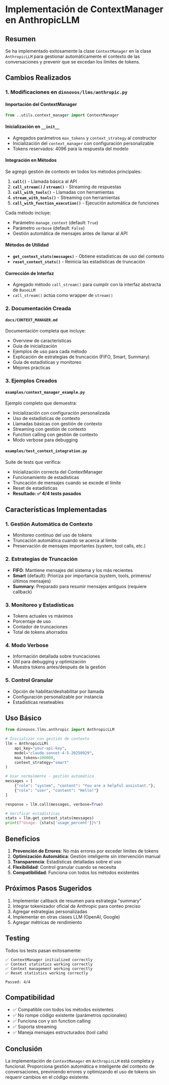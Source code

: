 # Implementación de ContextManager en AnthropicLLM

## Resumen

Se ha implementado exitosamente la clase `ContextManager` en la clase `AnthropicLLM` para gestionar automáticamente el contexto de las conversaciones y prevenir que se excedan los límites de tokens.

## Cambios Realizados

### 1. Modificaciones en `dinnovos/llms/anthropic.py`

#### Importación del ContextManager
```python
from ..utils.context_manager import ContextManager
```

#### Inicialización en `__init__`
- Agregados parámetros `max_tokens` y `context_strategy` al constructor
- Inicialización del `context_manager` con configuración personalizable
- Tokens reservados: 4096 para la respuesta del modelo

#### Integración en Métodos
Se agregó gestión de contexto en todos los métodos principales:

1. **`call()`** - Llamada básica al API
2. **`call_stream()` / `stream()`** - Streaming de respuestas
3. **`call_with_tools()`** - Llamadas con herramientas
4. **`stream_with_tools()`** - Streaming con herramientas
5. **`call_with_function_execution()`** - Ejecución automática de funciones

Cada método incluye:
- Parámetro `manage_context` (default: `True`)
- Parámetro `verbose` (default: `False`)
- Gestión automática de mensajes antes de llamar al API

#### Métodos de Utilidad
- **`get_context_stats(messages)`** - Obtiene estadísticas de uso del contexto
- **`reset_context_stats()`** - Reinicia las estadísticas de truncación

#### Corrección de Interfaz
- Agregado método `call_stream()` para cumplir con la interfaz abstracta de `BaseLLM`
- `call_stream()` actúa como wrapper de `stream()`

### 2. Documentación Creada

#### `docs/CONTEXT_MANAGER.md`
Documentación completa que incluye:
- Overview de características
- Guía de inicialización
- Ejemplos de uso para cada método
- Explicación de estrategias de truncación (FIFO, Smart, Summary)
- Guía de estadísticas y monitoreo
- Mejores prácticas

### 3. Ejemplos Creados

#### `examples/context_manager_example.py`
Ejemplo completo que demuestra:
- Inicialización con configuración personalizada
- Uso de estadísticas de contexto
- Llamadas básicas con gestión de contexto
- Streaming con gestión de contexto
- Function calling con gestión de contexto
- Modo verbose para debugging

#### `examples/test_context_integration.py`
Suite de tests que verifica:
- Inicialización correcta del ContextManager
- Funcionamiento de estadísticas
- Truncación de mensajes cuando se excede el límite
- Reset de estadísticas
- **Resultado: ✅ 4/4 tests pasados**

## Características Implementadas

### 1. Gestión Automática de Contexto
- Monitoreo continuo del uso de tokens
- Truncación automática cuando se acerca al límite
- Preservación de mensajes importantes (system, tool calls, etc.)

### 2. Estrategias de Truncación
- **FIFO**: Mantiene mensajes del sistema y los más recientes
- **Smart** (default): Prioriza por importancia (system, tools, primeros/últimos mensajes)
- **Summary**: Preparado para resumir mensajes antiguos (requiere callback)

### 3. Monitoreo y Estadísticas
- Tokens actuales vs máximos
- Porcentaje de uso
- Contador de truncaciones
- Total de tokens ahorrados

### 4. Modo Verbose
- Información detallada sobre truncaciones
- Útil para debugging y optimización
- Muestra tokens antes/después de la gestión

### 5. Control Granular
- Opción de habilitar/deshabilitar por llamada
- Configuración personalizable por instancia
- Estadísticas reseteables

## Uso Básico

```python
from dinnovos.llms.anthropic import AnthropicLLM

# Inicializar con gestión de contexto
llm = AnthropicLLM(
    api_key="your-api-key",
    model="claude-sonnet-4-5-20250929",
    max_tokens=100000,
    context_strategy="smart"
)

# Usar normalmente - gestión automática
messages = [
    {"role": "system", "content": "You are a helpful assistant."},
    {"role": "user", "content": "Hello!"}
]

response = llm.call(messages, verbose=True)

# Verificar estadísticas
stats = llm.get_context_stats(messages)
print(f"Usage: {stats['usage_percent']}%")
```

## Beneficios

1. **Prevención de Errores**: No más errores por exceder límites de tokens
2. **Optimización Automática**: Gestión inteligente sin intervención manual
3. **Transparencia**: Estadísticas detalladas sobre el uso
4. **Flexibilidad**: Control granular cuando se necesita
5. **Compatibilidad**: Funciona con todos los métodos existentes

## Próximos Pasos Sugeridos

1. Implementar callback de resumen para estrategia "summary"
2. Integrar tokenizador oficial de Anthropic para conteo preciso
3. Agregar estrategias personalizadas
4. Implementar en otras clases LLM (OpenAI, Google)
5. Agregar métricas de rendimiento

## Testing

Todos los tests pasan exitosamente:
```
✅ ContextManager initialized correctly
✅ Context statistics working correctly
✅ Context management working correctly
✅ Reset statistics working correctly

Passed: 4/4
```

## Compatibilidad

- ✅ Compatible con todos los métodos existentes
- ✅ No rompe código existente (parámetros opcionales)
- ✅ Funciona con y sin function calling
- ✅ Soporta streaming
- ✅ Maneja mensajes estructurados (tool calls)

## Conclusión

La implementación de `ContextManager` en `AnthropicLLM` está completa y funcional. Proporciona gestión automática e inteligente del contexto de conversaciones, previniendo errores y optimizando el uso de tokens sin requerir cambios en el código existente.
